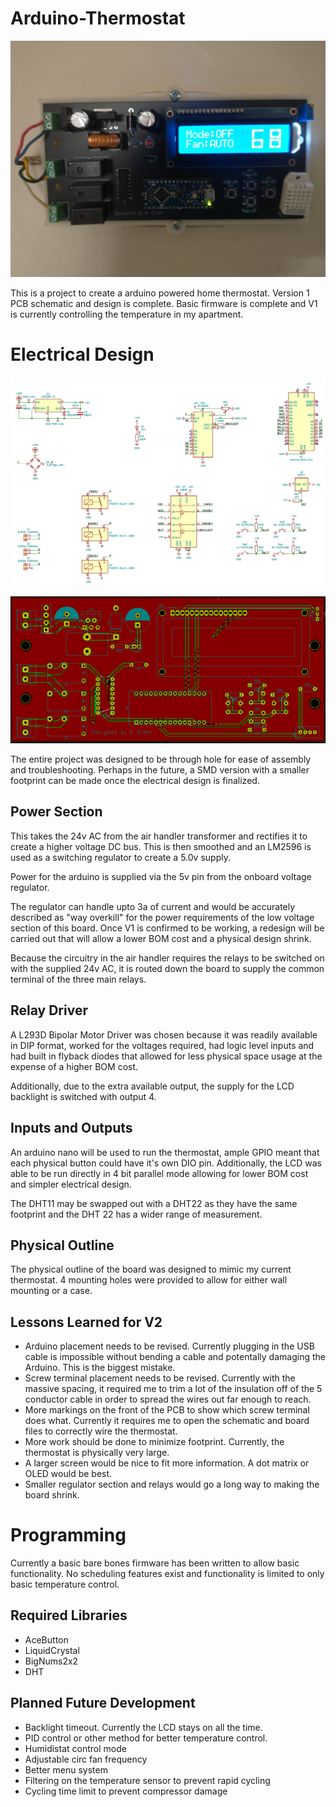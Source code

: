 # Arduino-Thermostat

![Finished V1](pics/Working.jpg)

This is a project to create a arduino powered home thermostat. Version 1 PCB schematic and design is complete. Basic firmware is complete and V1 is currently controlling the temperature in my apartment.

# Electrical Design

![Schematic](pics/Schematic.png)

![Board](pics/Board.png)

The entire project was designed to be through hole for ease of assembly and troubleshooting. Perhaps in the future, a SMD version with a smaller footprint can be made once the electrical design is finalized.

## Power Section

This takes the 24v AC from the air handler transformer and rectifies it to create a higher voltage DC bus. This is then smoothed and an LM2596 is used as a switching regulator to create a 5.0v supply.

Power for the arduino is supplied via the 5v pin from the onboard voltage regulator.

The regulator can handle upto 3a of current and would be accurately described as "way overkill" for the power requirements of the low voltage section of this board. Once V1 is confirmed to be working, a redesign will be carried out that will allow a lower BOM cost and a physical design shrink.

Because the circuitry in the air handler requires the relays to be switched on with the supplied 24v AC, it is routed down the board to supply the common terminal of the three main relays.

## Relay Driver

A L293D Bipolar Motor Driver was chosen because it was readily available in DIP format, worked for the voltages required, had logic level inputs and had built in flyback diodes that allowed for less physical space usage at the expense of a higher BOM cost.

Additionally, due to the extra available output, the supply for the LCD backlight is switched with output 4.

## Inputs and Outputs

An arduino nano will be used to run the thermostat, ample GPIO meant that each physical button could have it's own DIO pin. Additionally, the LCD was able to be run directly in 4 bit parallel mode allowing for lower BOM cost and simpler electrical design.

The DHT11 may be swapped out with a DHT22 as they have the same footprint and the DHT 22 has a wider range of measurement.

## Physical Outline

The physical outline of the board was designed to mimic my current thermostat. 4 mounting holes were provided to allow for either wall mounting or a case.

## Lessons Learned for V2

- Arduino placement needs to be revised. Currently plugging in the USB cable is impossible without bending a cable and potentally damaging the Arduino. This is the biggest mistake.
- Screw terminal placement needs to be revised. Currently with the massive spacing, it required me to trim a lot of the insulation off of the 5 conductor cable in order to spread the wires out far enough to reach.
- More markings on the front of the PCB to show which screw terminal does what. Currently it requires me to open the schematic and board files to correctly wire the thermostat.
- More work should be done to minimize footprint. Currently, the thermostat is physically very large.
- A larger screen would be nice to fit more information. A dot matrix or OLED would be best.
- Smaller regulator section and relays would go a long way to making the board shrink.

# Programming

Currently a basic bare bones firmware has been written to allow basic functionality. No scheduling features exist and functionality is limited to only basic temperature control.

## Required Libraries

- AceButton
- LiquidCrystal
- BigNums2x2
- DHT

## Planned Future Development

- Backlight timeout. Currently the LCD stays on all the time.
- PID control or other method for better temperature control.
- Humidistat control mode
- Adjustable circ fan frequency
- Better menu system
- Filtering on the temperature sensor to prevent rapid cycling
- Cycling time limit to prevent compressor damage


